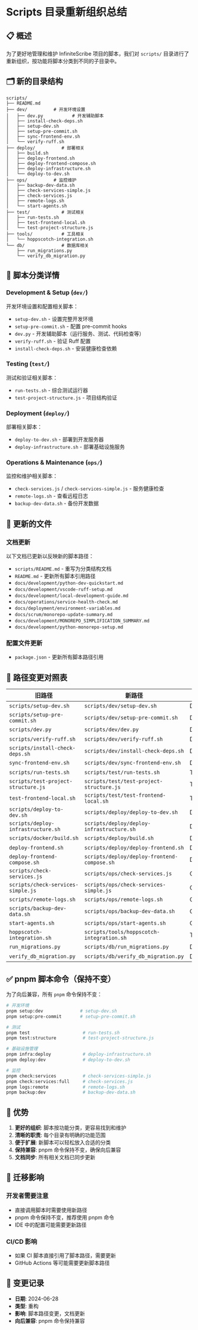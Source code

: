 # Scripts 目录重新组织总结

## 📋 概述

为了更好地管理和维护 InfiniteScribe 项目的脚本，我们对 `scripts/` 目录进行了重新组织，按功能将脚本分类到不同的子目录中。

## 🗂️ 新的目录结构

```
scripts/
├── README.md
├── dev/          # 开发环境设置
│   ├── dev.py           # 开发辅助脚本
│   ├── install-check-deps.sh
│   ├── setup-dev.sh
│   ├── setup-pre-commit.sh
│   ├── sync-frontend-env.sh
│   └── verify-ruff.sh
├── deploy/          # 部署相关
│   ├── build.sh
│   ├── deploy-frontend.sh
│   ├── deploy-frontend-compose.sh
│   ├── deploy-infrastructure.sh
│   └── deploy-to-dev.sh
├── ops/          # 监控维护
│   ├── backup-dev-data.sh
│   ├── check-services-simple.js
│   ├── check-services.js
│   ├── remote-logs.sh
│   └── start-agents.sh
├── test/            # 测试相关
│   ├── run-tests.sh
│   ├── test-frontend-local.sh
│   └── test-project-structure.js
├── tools/           # 工具相关
│   └── hoppscotch-integration.sh
└── db/              # 数据库相关
    ├── run_migrations.py
    └── verify_db_migration.py
```

## 🔄 脚本分类详情

### Development & Setup (`dev/`)
开发环境设置和配置相关脚本：
- `setup-dev.sh` - 设置完整开发环境
- `setup-pre-commit.sh` - 配置 pre-commit hooks
- `dev.py` - 开发辅助脚本（运行服务、测试、代码检查等）
- `verify-ruff.sh` - 验证 Ruff 配置
- `install-check-deps.sh` - 安装健康检查依赖

### Testing (`test/`)
测试和验证相关脚本：
- `run-tests.sh` - 综合测试运行器
- `test-project-structure.js` - 项目结构验证

### Deployment (`deploy/`)
部署相关脚本：
- `deploy-to-dev.sh` - 部署到开发服务器
- `deploy-infrastructure.sh` - 部署基础设施服务

### Operations & Maintenance (`ops/`)
监控和维护相关脚本：
- `check-services.js` / `check-services-simple.js` - 服务健康检查
- `remote-logs.sh` - 查看远程日志
- `backup-dev-data.sh` - 备份开发数据


## 📝 更新的文件

### 文档更新
以下文档已更新以反映新的脚本路径：

- `scripts/README.md` - 重写为分类结构文档
- `README.md` - 更新所有脚本引用路径
- `docs/development/python-dev-quickstart.md`
- `docs/development/vscode-ruff-setup.md`
- `docs/development/local-development-guide.md`
- `docs/operations/service-health-check.md`
- `docs/deployment/environment-variables.md`
- `docs/scrum/monorepo-update-summary.md`
- `docs/development/MONOREPO_SIMPLIFICATION_SUMMARY.md`
- `docs/development/python-monorepo-setup.md`

### 配置文件更新
- `package.json` - 更新所有脚本路径引用

## 🚨 路径变更对照表

| 旧路径 | 新路径 | 分类 |
|--------|--------|------|
| `scripts/setup-dev.sh` | `scripts/dev/setup-dev.sh` | Development |
| `scripts/setup-pre-commit.sh` | `scripts/dev/setup-pre-commit.sh` | Development |
| `scripts/dev.py` | `scripts/dev/dev.py` | Development |
| `scripts/verify-ruff.sh` | `scripts/dev/verify-ruff.sh` | Development |
| `scripts/install-check-deps.sh` | `scripts/dev/install-check-deps.sh` | Development |
| `sync-frontend-env.sh` | `scripts/dev/sync-frontend-env.sh` | Development |
| `scripts/run-tests.sh` | `scripts/test/run-tests.sh` | Testing |
| `scripts/test-project-structure.js` | `scripts/test/test-project-structure.js` | Testing |
| `test-frontend-local.sh` | `scripts/test/test-frontend-local.sh` | Testing |
| `scripts/deploy-to-dev.sh` | `scripts/deploy/deploy-to-dev.sh` | Deployment |
| `scripts/deploy-infrastructure.sh` | `scripts/deploy/deploy-infrastructure.sh` | Deployment |
| `scripts/docker/build.sh` | `scripts/deploy/build.sh` | Deployment |
| `deploy-frontend.sh` | `scripts/deploy/deploy-frontend.sh` | Deployment |
| `deploy-frontend-compose.sh` | `scripts/deploy/deploy-frontend-compose.sh` | Deployment |
| `scripts/check-services.js` | `scripts/ops/check-services.js` | Operations |
| `scripts/check-services-simple.js` | `scripts/ops/check-services-simple.js` | Operations |
| `scripts/remote-logs.sh` | `scripts/ops/remote-logs.sh` | Operations |
| `scripts/backup-dev-data.sh` | `scripts/ops/backup-dev-data.sh` | Operations |
| `start-agents.sh` | `scripts/ops/start-agents.sh` | Operations |
| `hoppscotch-integration.sh` | `scripts/tools/hoppscotch-integration.sh` | Tools |
| `run_migrations.py` | `scripts/db/run_migrations.py` | Database |
| `verify_db_migration.py` | `scripts/db/verify_db_migration.py` | Database |

## ✅ pnpm 脚本命令（保持不变）

为了向后兼容，所有 `pnpm` 命令保持不变：

```bash
# 开发环境
pnpm setup:dev              # setup-dev.sh
pnpm setup:pre-commit       # setup-pre-commit.sh

# 测试
pnpm test                    # run-tests.sh
pnpm test:structure          # test-project-structure.js

# 基础设施管理
pnpm infra:deploy            # deploy-infrastructure.sh
pnpm deploy:dev              # deploy-to-dev.sh

# 监控
pnpm check:services          # check-services-simple.js
pnpm check:services:full     # check-services.js
pnpm logs:remote             # remote-logs.sh
pnpm backup:dev              # backup-dev-data.sh
```

## 🎯 优势

1. **更好的组织**: 脚本按功能分类，更容易找到和维护
2. **清晰的职责**: 每个目录有明确的功能范围
3. **便于扩展**: 新脚本可以轻松放入合适的分类
4. **保持兼容**: pnpm 命令保持不变，确保向后兼容
5. **文档同步**: 所有相关文档已同步更新

## 🔄 迁移影响

### 开发者需要注意
- 直接调用脚本时需要使用新路径
- pnpm 命令保持不变，推荐使用 pnpm 命令
- IDE 中的配置可能需要更新路径

### CI/CD 影响
- 如果 CI 脚本直接引用了脚本路径，需要更新
- GitHub Actions 等可能需要更新脚本路径

## 📅 变更记录

- **日期**: 2024-06-28
- **类型**: 重构
- **影响**: 脚本路径变更，文档更新
- **向后兼容**: pnpm 命令保持兼容 